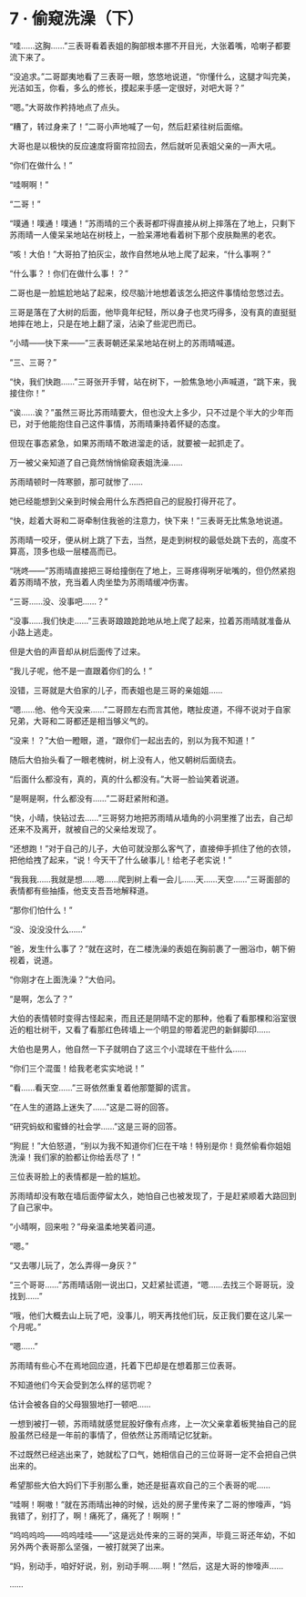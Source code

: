 # 7 · 偷窥洗澡（下）

“哇……这胸……”三表哥看着表姐的胸部根本挪不开目光，大张着嘴，哈喇子都要流下来了。

“没追求。”二哥鄙夷地看了三表哥一眼，悠悠地说道，“你懂什么，这腿才叫完美，光洁如玉，你看，多么的修长，摸起来手感一定很好，对吧大哥？”

“嗯。”大哥故作矜持地点了点头。

“糟了，转过身来了！”二哥小声地喊了一句，然后赶紧往树后面缩。

大哥也是以极快的反应速度将窗帘拉回去，然后就听见表姐父亲的一声大吼。

“你们在做什么！”

“哇啊啊！”

“二哥！”

“噗通！噗通！噗通！”苏雨晴的三个表哥都吓得直接从树上摔落在了地上，只剩下苏雨晴一人傻呆呆地站在树枝上，一脸呆滞地看着树下那个皮肤黝黑的老农。

“咳！大伯！”大哥拍了拍灰尘，故作自然地从地上爬了起来，“什么事啊？”

“什么事？！你们在做什么事！？”

二哥也是一脸尴尬地站了起来，绞尽脑汁地想着该怎么把这件事情给忽悠过去。

三哥是落在了大树的后面，他毕竟年纪轻，所以身子也灵巧得多，没有真的直挺挺地摔在地上，只是在地上翻了滚，沾染了些泥巴而已。

“小晴——快下来——”三表哥朝还呆呆地站在树上的苏雨晴喊道。

“三、三哥？”

“快，我们快跑……”三哥张开手臂，站在树下，一脸焦急地小声喊道，“跳下来，我接住你！”

“诶……诶？”虽然三哥比苏雨晴要大，但也没大上多少，只不过是个半大的少年而已，对于他能抱住自己这件事情，苏雨晴秉持着怀疑的态度。

但现在事态紧急，如果苏雨晴不敢进溜走的话，就要被一起抓走了。

万一被父亲知道了自己竟然悄悄偷窥表姐洗澡……

苏雨晴顿时一阵寒颤，那可就惨了……

她已经能想到父亲到时候会用什么东西把自己的屁股打得开花了。

“快，趁着大哥和二哥牵制住我爸的注意力，快下来！”三表哥无比焦急地说道。

苏雨晴一咬牙，便从树上跳了下去，当然，是走到树杈的最低处跳下去的，高度不算高，顶多也级一层楼高而已。

“咣咚——”苏雨晴直接把三哥给撞倒在了地上，三哥疼得咧牙呲嘴的，但仍然紧抱着苏雨晴不放，充当着人肉坐垫为苏雨晴缓冲伤害。

“三哥……没、没事吧……？”

“没事……我们快走……”三表哥踉踉跄跄地从地上爬了起来，拉着苏雨晴就准备从小路上逃走。

但是大伯的声音却从树后面传了过来。

“我儿子呢，他不是一直跟着你们的么！”

没错，三哥就是大伯家的儿子，而表姐也是三哥的亲姐姐……

“嗯……他、他今天没来……”二哥顾左右而言其他，瞎扯皮道，不得不说对于自家兄弟，大哥和二哥都还是相当够义气的。

“没来！？”大伯一瞪眼，道，“跟你们一起出去的，别以为我不知道！”

随后大伯抬头看了一眼老槐树，树上没有人，他又朝树后面绕去。

“后面什么都没有，真的，真的什么都没有。”大哥一脸讪笑着说道。

“是啊是啊，什么都没有……”二哥赶紧附和道。

“快，小晴，快钻过去……”三哥努力地把苏雨晴从墙角的小洞里推了出去，自己却还来不及离开，就被自己的父亲给发现了。

“还想跑！”对于自己的儿子，大伯可就没那么客气了，直接伸手抓住了他的衣领，把他给拽了起来，“说！今天干了什么破事儿！给老子老实说！”

“我我我……我就是想……嗯……爬到树上看一会儿……天……天空……”三哥面部的表情都有些抽搐，他支支吾吾地解释道。

“那你们怕什么！”

“没、没没没什么……”

“爸，发生什么事了？”就在这时，在二楼洗澡的表姐在胸前裹了一圈浴巾，朝下俯视着，说道。

“你刚才在上面洗澡？”大伯问。

“是啊，怎么了？”

大伯的表情顿时变得古怪起来，而且还是阴晴不定的那种，他看了看那棵和浴室很近的粗壮树干，又看了看那红色砖墙上一个明显的带着泥巴的新鲜脚印……

大伯也是男人，他自然一下子就明白了这三个小混球在干些什么……

“你们三个混蛋！给我老老实实地说！”

“看……看天空……”三哥依然重复着他那蹩脚的谎言。

“在人生的道路上迷失了……”这是二哥的回答。

“研究蚂蚁和蜜蜂的社会学……”这是三哥的回答。

“狗屁！”大伯怒道，“别以为我不知道你们仨在干啥！特别是你！竟然偷看你姐姐洗澡！我们家的脸都让你给丢尽了！”

三位表哥脸上的表情都是一脸的尴尬。

苏雨晴却没有敢在墙后面停留太久，她怕自己也被发现了，于是赶紧顺着大路回到了自己家中。

“小晴啊，回来啦？”母亲温柔地笑着问道。

“嗯。”

“又去哪儿玩了，怎么弄得一身灰？”

“三个哥哥……”苏雨晴话刚一说出口，又赶紧扯谎道，“嗯……去找三个哥哥玩，没找到……”

“哦，他们大概去山上玩了吧，没事儿，明天再找他们玩，反正我们要在这儿呆一个月呢。”

“嗯……”

苏雨晴有些心不在焉地回应道，托着下巴却是在想着那三位表哥。

不知道他们今天会受到怎么样的惩罚呢？

估计会被各自的父母狠狠地打一顿吧……

一想到被打一顿，苏雨晴就感觉屁股好像有点疼，上一次父亲拿着板凳抽自己的屁股虽然已经是一年前的事情了，但依然让苏雨晴记忆犹新。

不过既然已经逃出来了，她就松了口气，她相信自己的三位哥哥一定不会把自己供出来的。

希望那些大伯大妈们下手别那么重，她还是挺喜欢自己的三个表哥的呢……

“哇啊！啊嗷！”就在苏雨晴出神的时候，远处的房子里传来了二哥的惨嚎声，“妈我错了，别打了，啊！痛死了，痛死了！啊啊！”

“呜呜呜呜——呜呜哇哇——”这是远处传来的三哥的哭声，毕竟三哥还年幼，不如另外两个表哥那么坚强，一被打就哭了出来。

“妈，别动手，咱好好说，别，别动手啊……啊！”然后，这是大哥的惨嚎声……

……
